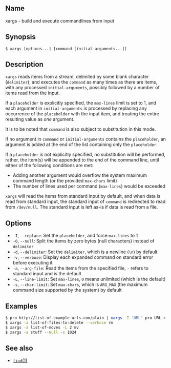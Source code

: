 ## Name

xargs - build and execute commandlines from input

## Synopsis

```**sh
$ xargs [options...] [command [initial-arguments...]]
```

## Description

`xargs` reads items from a stream, delimited by some blank character (`delimiter`), and executes the `command` as many times as there are items, with any processed `initial-arguments`, possibly followed by a number of items read from the input.

If a `placeholder` is explicitly specified, the `max-lines` limit is set to 1, and each argument in `initial-arguments` is processed by replacing any occurrence of the `placeholder` with the input item, and treating the entire resulting value as _one_ argument.

It is to be noted that `command` is also subject to substitution in this mode.

If no argument in `command` or `initial-arguments` contains the `placeholder`, an argument is added at the end of the list containing only the `placeholder`.


If a `placeholder` is not explicitly specified, no substitution will be performed, rather, the item(s) will be appended to the end of the command line, until either of the following conditions are met:
- Adding another argument would overflow the system maximum command length (or the provided `max-chars` limit)
- The number of lines used per command (`max-lines`) would be exceeded


`xargs` will read the items from standard input by default, and when data is read from standard input, the standard input of `command` is redirected to read from `/dev/null`.
The standard input is left as-is if data is read from a file.

## Options

* `-I`, `--replace`: Set the `placeholder`, and force `max-lines` to 1
* `-0`, `--null`: Split the items by zero bytes (null characters) instead of `delimiter`
* `-d`, `--delimiter`: Set the `delimiter`, which is a newline (`\n`) by default
* `-v`, `--verbose`: Display each expanded command on standard error before executing it
* `-a`, `--arg-file`: Read the items from the specified file, `-` refers to standard input and is the default
* `-L`, `--line-limit`: Set `max-lines`, `0` means unlimited (which is the default)
* `-s`, `--char-limit`: Set `max-chars`, which is `ARG_MAX` (the maximum command size supported by the system) by default

## Examples

```sh
$ pro http://list-of-example-urls.com/plain | xargs -I 'URL' pro URL > concatenated-outputs
$ xargs -a list-of-files-to-delete --verbose rm
$ xargs -a list-of-moves -L 2 mv
$ xargs -a stuff --null -s 1024
```

## See also

* [`find`(1)](help://man/1/find)
